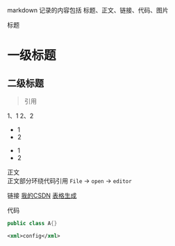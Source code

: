 markdown 记录的内容包括 标题、正文、链接、代码、图片

标题
# 一级标题
## 二级标题
>引用

1、1
2、2

- 1
- 2

* 1
* 2


正文<br>
正文部分环绕代码引用 `File` -> `open` -> `editor` 

链接 
[我的CSDN](https://i.csdn.net/#/user-center/profile)
[表格生成](https://tableconvert.com/csv-to-ascii)

代码

```java
public class A{}
```

```xml
<xml>config</xml>
```


